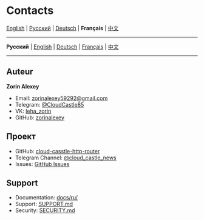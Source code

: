 # Contacts

[English](../en/CONTACTS.md) | [Русский](../../CONTACTS.md) | [Deutsch](../de/CONTACTS.md) | **Français** | [中文](../zh/CONTACTS.md)

---

**Русский** | [English](docs/en/CONTACTS.md) | [Deutsch](docs/de/CONTACTS.md) | [Français](docs/fr/CONTACTS.md) | [中文](docs/zh/CONTACTS.md)

---

## Auteur

**Zorin Alexey**

- Email: zorinalexey59292@gmail.com
- Telegram: [@CloudCastle85](https://t.me/CloudCastle85)
- VK: [leha_zorin](https://vk.com/leha_zorin)
- GitHub: [zorinalexey](https://github.com/zorinalexey)

## Проект

- GitHub: [cloud-casstle-http-router](https://github.com/zorinalexey/cloud-casstle-http-router)
- Telegram Channel: [@cloud_castle_news](https://t.me/cloud_castle_news)
- Issues: [GitHub Issues](https://github.com/zorinalexey/cloud-casstle-http-router/issues)

## Support

- Documentation: [docs/ru/](docs/ru/)
- Support: [SUPPORT.md](SUPPORT.md)
- Security: [SECURITY.md](SECURITY.md)
